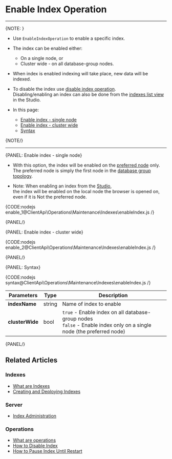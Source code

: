 # Enable Index Operation

 ---

{NOTE: }

* Use `EnableIndexOperation` to enable a specific index.

* The index can be enabled either:
    * On a single node, or
    * Cluster wide - on all database-group nodes.

* When index is enabled indexing will take place, new data will be indexed.

* To disable the index use [disable index operation](../../../../client-api/operations/maintenance/indexes/disable-index).  
  Disabling/enabling an index can also be done from the [indexes list view](../../../../studio/database/indexes/indexes-list-view#indexes-list-view---actions) in the Studio.

* In this page:
    * [Enable index - single node](../../../../client-api/operations/maintenance/indexes/enable-index#enable-index---single-node)
    * [Enable index - cluster wide](../../../../client-api/operations/maintenance/indexes/enable-index#enable-index---cluster-wide)
    * [Syntax](../../../../client-api/operations/maintenance/indexes/enable-index#syntax)

{NOTE/}

---

{PANEL: Enable index - single node}

* With this option, the index will be enabled on the [preferred node](../../../../client-api/configuration/load-balance-and-failover#preferred-node) only.  
  The preferred node is simply the first node in the [database group topology](../../../../studio/database/settings/manage-database-group).

* Note: When enabling an index from the [Studio](../../../../studio/database/indexes/indexes-list-view#indexes-list-view---actions),  
  the index will be enabled on the local node the browser is opened on, even if it is Not the preferred node.

{CODE:nodejs enable_1@ClientApi\Operations\Maintenance\Indexes\enableIndex.js /}

{PANEL/}

{PANEL: Enable index - cluster wide}

{CODE:nodejs enable_2@ClientApi\Operations\Maintenance\Indexes\enableIndex.js /}

{PANEL/}

{PANEL: Syntax}

{CODE:nodejs syntax@ClientApi\Operations\Maintenance\Indexes\enableIndex.js /}

| Parameters | Type | Description |
| - | - | - |
| **indexName** | string | Name of index to enable |
| **clusterWide** | bool | `true` - Enable index on all database-group nodes<br>`false` - Enable index only on a single node (the preferred node) |

{PANEL/}

## Related Articles

### Indexes

- [What are Indexes](../../../../indexes/what-are-indexes)
- [Creating and Deploying Indexes](../../../../indexes/creating-and-deploying)

### Server

- [Index Administration](../../../../server/administration/index-administration)

### Operations

- [What are operations](../../../../client-api/operations/what-are-operations)
- [How to Disable Index](../../../../client-api/operations/maintenance/indexes/disable-index)
- [How to Pause Index Until Restart](../../../../client-api/operations/maintenance/indexes/stop-index)
